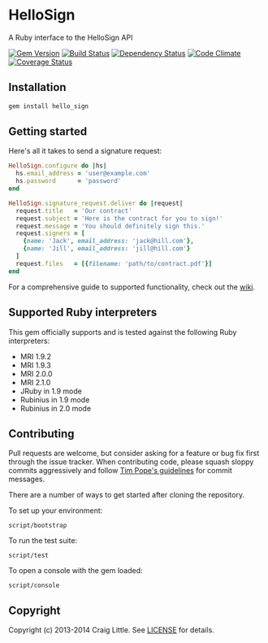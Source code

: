 # HelloSign

A Ruby interface to the HelloSign API

[![Gem Version](https://badge.fury.io/rb/hello_sign.png)][gem_version]
[![Build Status](https://travis-ci.org/craiglittle/hello_sign.png?branch=master)][build_status]
[![Dependency Status](https://gemnasium.com/craiglittle/hello_sign.png)][gemnasium]
[![Code Climate](https://codeclimate.com/github/craiglittle/hello_sign.png)][code_climate]
[![Coverage Status](https://coveralls.io/repos/craiglittle/hello_sign/badge.png?branch=master)][coveralls]

[gem_version]: http://badge.fury.io/rb/hello_sign
[build_status]: https://travis-ci.org/craiglittle/hello_sign
[gemnasium]: https://gemnasium.com/craiglittle/hello_sign
[code_climate]: https://codeclimate.com/github/craiglittle/hello_sign
[coveralls]: https://coveralls.io/r/craiglittle/hello_sign

## Installation
```ruby
gem install hello_sign
```

## Getting started

Here's all it takes to send a signature request:

```ruby
HelloSign.configure do |hs|
  hs.email_address = 'user@example.com'
  hs.password      = 'password'
end

HelloSign.signature_request.deliver do |request|
  request.title   = 'Our contract'
  request.subject = 'Here is the contract for you to sign!'
  request.message = 'You should definitely sign this.'
  request.signers = [
    {name: 'Jack', email_address: 'jack@hill.com'},
    {name: 'Jill', email_address: 'jill@hill.com'}
  ]
  request.files   = [{filename: 'path/to/contract.pdf'}]
end
```

For a comprehensive guide to supported functionality, check out the [wiki][wiki].

[wiki]: https://github.com/craiglittle/hello_sign/wiki

## Supported Ruby interpreters

This gem officially supports and is tested against the following Ruby interpreters:

* MRI 1.9.2
* MRI 1.9.3
* MRI 2.0.0
* MRI 2.1.0
* JRuby in 1.9 mode
* Rubinius in 1.9 mode
* Rubinius in 2.0 mode

## Contributing

Pull requests are welcome, but consider asking for a feature or bug fix first through the issue tracker. When contributing code, please squash sloppy commits aggressively and follow [Tim Pope's guidelines][tim_pope_guidelines] for commit messages.

There are a number of ways to get started after cloning the repository.

To set up your environment:
```
script/bootstrap
```

To run the test suite:
```
script/test
```

To open a console with the gem loaded:
```
script/console
```

[tim_pope_guidelines]: http://tbaggery.com/2008/04/19/a-note-about-git-commit-messages.html


## Copyright
Copyright (c) 2013-2014 Craig Little. See [LICENSE][license] for details.

[license]: https://github.com/craiglittle/hello_sign/blob/master/LICENSE.md
